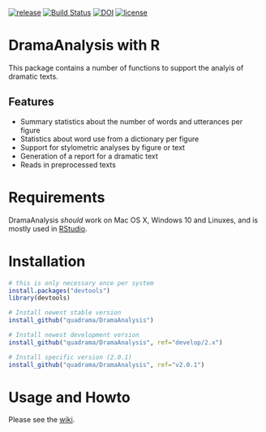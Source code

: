 [![release](https://img.shields.io/badge/release-2.0.1-blue.svg)](https://github.com/quadrama/DramaAnalysis/releases/tag/v2.0.1)
[![Build Status](https://travis-ci.org/quadrama/DramaAnalysis.svg?branch=master)](https://travis-ci.org/quadrama/DramaAnalysis)
[![DOI](https://zenodo.org/badge/64286398.svg)](https://zenodo.org/badge/latestdoi/64286398)
[![license](https://img.shields.io/badge/license-Apache%202-blue.svg)](LICENSE)

# DramaAnalysis with R

This package contains a number of functions to support the analyis of dramatic texts. 

## Features
- Summary statistics about the number of words and utterances per figure
- Statistics about word use from a dictionary per figure
- Support for stylometric analyses by figure or text
- Generation of a report for a dramatic text
- Reads in preprocessed texts 

# Requirements
DramaAnalysis *should* work on Mac OS X, Windows 10 and Linuxes, and is mostly used in [RStudio](https://www.rstudio.com).


# Installation
```R
# this is only necessary once per system
install.packages("devtools") 
library(devtools)

# Install newest stable version
install_github("quadrama/DramaAnalysis") 

# Install newest development version
install_github("quadrama/DramaAnalysis", ref="develop/2.x")

# Install specific version (2.0.1)
install_github("quadrama/DramaAnalysis", ref="v2.0.1") 
```

# Usage and Howto
Please see the [wiki](https://github.com/quadrama/DramaAnalysis/wiki).

